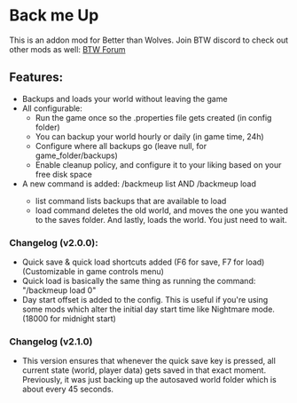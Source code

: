 # Back me Up

This is an addon mod for Better than Wolves. Join BTW discord to check out other mods as well: [BTW Forum](https://wiki.btwce.com/index.php?title=Main_Page)

## Features:
- Backups and loads your world without leaving the game
- All configurable:
  - Run the game once so the .properties file gets created (in config folder)
  - You can backup your world hourly or daily (in game time, 24h)
  - Configure where all backups go (leave null, for game_folder/backups)
  - Enable cleanup policy, and configure it to your liking based on your free disk space
- A new command is added: /backmeup list AND /backmeup load <index>
  - list command lists backups that are available to load
  - load command deletes the old world, and moves the one you wanted to the saves folder. And lastly, loads the world. You just need to wait.

### Changelog (v2.0.0):

- Quick save & quick load shortcuts added (F6 for save, F7 for load) (Customizable in game controls menu)
- Quick load is basically the same thing as running the command: "/backmeup load 0"
- Day start offset is added to the config. This is useful if you're using some mods which alter the initial day start time like Nightmare mode. (18000 for midnight start)

### Changelog (v2.1.0)
- This version ensures that whenever the quick save key is pressed, all current state (world, player data) gets saved in that exact moment. Previously, it was just backing up the autosaved world folder which is about every 45 seconds.
